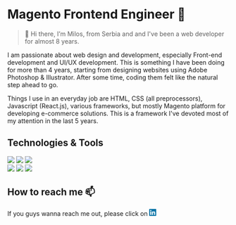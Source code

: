 # Magento Frontend Engineer 🤖

> 👋 Hi there, I’m Milos, from Serbia and and I've been a web developer for almost 8 years.

I am passionate about web design and development, especially Front-end development and UI/UX development. This is something I have been doing for more than 4 years, starting from designing websites using Adobe Photoshop & Illustrator. After some time, coding them felt like the natural step ahead to go.

Things I use in an everyday job are HTML, CSS (all preprocessors), Javascript (React.js), various frameworks, but mostly Magento platform for developing e-commerce solutions. This is a framework I've devoted most of my attention in the last 5 years.

## Technologies & Tools
![](https://img.shields.io/badge/-Git-informational?style=flat-square&logo=Git&logoColor=f05032&color=20232a)
![](https://img.shields.io/badge/-HTML5-informational?style=flat-square&logo=HTML5&logoColor=e34f26&color=20232a)
![](https://img.shields.io/badge/-CSS3-informational?style=flat-square&logo=CSS3&logoColor=157286&color=20232a)
<br>
![](https://img.shields.io/badge/-Magento%20E--commerce-orange?style=flat-square&logo=Magento&color=20232a)
![](https://img.shields.io/badge/-JavaScript_(ES6+)-informational?style=flat-square&logo=JavaScript&logoColor=f7df1e&color=20232a)
![](https://img.shields.io/badge/-React-informational?style=flat-square&logo=React&logoColor=61dafb&color=20232a)
<br>

## How to reach me 📫
If you guys wanna reach me out, please click on [<img src="https://raw.githubusercontent.com/JLowe-N/JLowe-N/master/icons/linkedin.svg" width=16>](https://www.linkedin.com/in/milo%C5%A1-markovi%C4%87/)







<!-- - 👀 I’m interested in ... -->
<!-- - 🌱 I’m currently learning ... -->
<!-- - 💞️ I’m looking to collaborate on ... -->
<!-- - 📫 How to reach me ... -->

